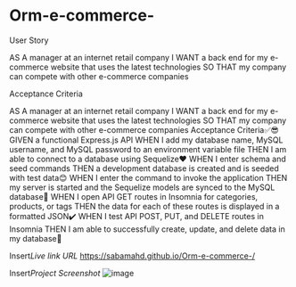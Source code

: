 # Orm-e-commerce-

User Story


AS A manager at an internet retail company
I WANT a back end for my e-commerce website that uses the latest technologies
SO THAT my company can compete with other e-commerce companies


Acceptance Criteria 

AS A manager at an internet retail company
I WANT a back end for my e-commerce website that uses the latest technologies
SO THAT my company can compete with other e-commerce companies
Acceptance Criteria✅😎
GIVEN a functional Express.js API
WHEN I add my database name, MySQL username, and MySQL password to an environment variable file
THEN I am able to connect to a database using Sequelize❤️
WHEN I enter schema and seed commands
THEN a development database is created and is seeded with test data😊
WHEN I enter the command to invoke the application
THEN my server is started and the Sequelize models are synced to the MySQL database🙌
WHEN I open API GET routes in Insomnia for categories, products, or tags
THEN the data for each of these routes is displayed in a formatted JSON✔️
WHEN I test API POST, PUT, and DELETE routes in Insomnia
THEN I am able to successfully create, update, and delete data in my database📝

Insert*Live link URL*
https://sabamahd.github.io/Orm-e-commerce-/

Insert*Project Screenshot*
![image](https://user-images.githubusercontent.com/93783055/157566131-f0611bb3-3eaa-4eb6-8429-9646ecd759a4.png)

